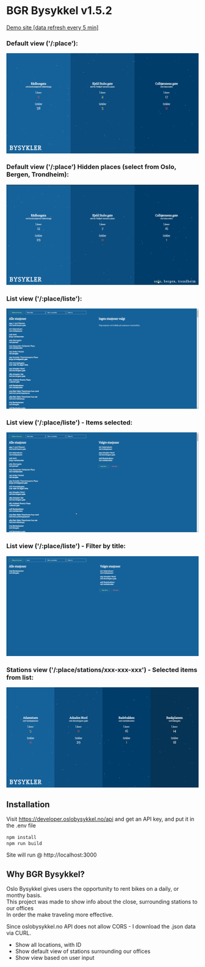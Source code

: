 # BGR Bysykkel  v1.5.2
[Demo site [data refresh every 5 min]](http://bysykkel.ispwbv003.axpa.no/)

### Default view ('/:place'):
![alt text](https://github.com/dagthomas/bgrbysykkel/raw/master/readme/default_site.jpg "Default Site")

### Default view ('/:place') Hidden places (select from Oslo, Bergen, Trondheim):
![alt text](https://github.com/dagthomas/bgrbysykkel/raw/master/readme/places.jpg "Places")

### List view ('/:place/liste'):
![alt text](https://github.com/dagthomas/bgrbysykkel/raw/master/readme/list_of_stations.jpg "List of Stations")

### List view ('/:place/liste') - Items selected:
![alt text](https://github.com/dagthomas/bgrbysykkel/raw/master/readme/list_of_stations2.jpg "List of Stations")

### List view ('/:place/liste') - Filter by title:
![alt text](https://github.com/dagthomas/bgrbysykkel/raw/master/readme/list_of_stations3.jpg "List of Stations")

### Stations view ('/:place/stations/xxx-xxx-xxx') - Selected items from list:
![alt text](https://github.com/dagthomas/bgrbysykkel/raw/master/readme/selected_stations.jpg "Selected Stations")


## Installation

Visit https://developer.oslobysykkel.no/api and get an API key, and put it in the .env file

```shell
npm install
npm run build
```

Site will run @ http://localhost:3000

## Why BGR Bysykkel?

Oslo Bysykkel gives users the opportunity to rent bikes on a daily, or monthy basis.<br> 
This project was made to show info about the close, surrounding stations to our offices <br>
In order the make traveling more effective.<br>

Since oslobysykkel.no API does not allow CORS - I download the .json data via CURL.<br>

 * Show all locations, with ID
 * Show default view of stations surrounding our offices
 * Show view based on user input
 <br>
